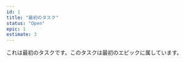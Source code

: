 ```yaml
---
id: 1
title: "最初のタスク"
status: "Open"
epic: 1
estimate: 3
---
```


これは最初のタスクです。このタスクは最初のエピックに属しています。
